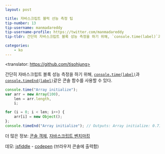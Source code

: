```yaml
---
layout: post

title: 자바스크립트 블럭 선능 측정 팁
tip-number: 13
tip-username: manmadareddy
tip-username-profile: https://twitter.com/manmadareddy
tip-tldr: 간단히 자바스크립트 블록 성능 측정을 하기 위해, `console.time(label)`과 `console.timeEnd(label)`같은 콘솔 함수를 사용할 수 있다.

categories:
    - ko
---
```

<translator: https://github.com/tisohjung>

간단히 자바스크립트 블록 성능 측정을 하기 위해, [`console.time(label)`](https://developer.chrome.com/devtools/docs/console-api#consoletimelabel)과 [`console.timeEnd(label)`](https://developer.chrome.com/devtools/docs/console-api#consoletimeendlabel)같은 콘솔 함수를 사용할 수 있다.

```javascript
console.time("Array initialize");
var arr = new Array(100),
    len = arr.length,
    i;

for (i = 0; i < len; i++) {
    arr[i] = new Object();
};
console.timeEnd("Array initialize"); // Outputs: Array initialize: 0.711ms
```

더 많은 정보:
[콘솔 객체](https://github.com/DeveloperToolsWG/console-object),
[자바스크립트 벤치마킹](https://mathiasbynens.be/notes/javascript-benchmarking)

데모: [jsfiddle](https://jsfiddle.net/meottb62/) - [codepen](http://codepen.io/anon/pen/JGJPoa) (브라우저 콘솔에 출력함)